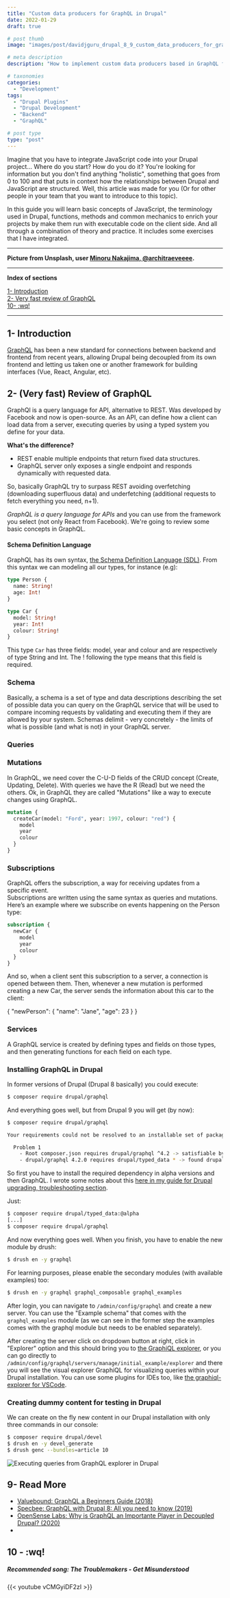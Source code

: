 ```yaml
---
title: "Custom data producers for GraphQL in Drupal"
date: 2022-01-29
draft: true

# post thumb
image: "images/post/davidjguru_drupal_8_9_custom_data_producers_for_graphql_in_drupal_main.jpg"

# meta description
description: "How to implement custom data producers based in GraphQL for Drupal."

# taxonomies
categories:
  - "Development"
tags:
  - "Drupal Plugins"
  - "Drupal Development"
  - "Backend"
  - "GraphQL"

# post type
type: "post"
---
```

Imagine that you have to integrate JavaScript code into your Drupal project... Where do you start? How do you do it? You're looking for information but you don't find anything "holistic", something that goes from 0 to 100 and that puts in context how the relationships between Drupal and JavaScript are structured. Well, this article was made for you (Or for other people in your team that you want to introduce to this topic).

In this guide you will learn basic concepts of JavaScript, the terminology used in Drupal, functions, methods and common mechanics to enrich your projects by make them run with executable code on the client side. And all through a combination of theory and practice. It includes some exercises that I have integrated.

--------------------------------------------------------------------------------------
**Picture from Unsplash, user [Minoru Nakajima, @architraeveeee](https://unsplash.com/@architraeveeee).**


---------------------------------------------------------------------------------

**Index of sections**
<!-- TOC -->
[1- Introduction](#1--introduction)  
[2- Very fast review of GraphQL](#2--very-fast-review-of-graphql)  
[10- :wq!](#10--wq)


---------------------------------------------------------------------------------


## 1- Introduction

[GraphQL](https://graphql.org/) has been a new standard for connections between backend and frontend from recent years, allowing Drupal being decoupled from its own frontend and letting us taken one or another framework for building interfaces (Vue, React, Angular, etc).   
## 2- (Very fast) Review of GraphQL 

GraphQl is a query language for API, alternative to REST. Was developed by Facebook and now is open-source. As an API, can define how a client can load data from a server, executing queries by using a typed system you define for your data.  

**What's the difference?**   
- REST enable multiple endpoints that return fixed data structures.   
- GraphQL server only exposes a single endpoint and responds dynamically with requested data.   

So, basically GraphQL try to surpass REST avoiding overfetching (downloading superfluous data) and underfetching (additional requests to fetch everything you need, n+1).    

_GraphQL is a query language for APIs_ and you can use from the framework you select (not only React from Facebook). We're going to review some basic concepts in GraphQL.  

#### Schema Definition Language  

GraphQL has its own syntax, [the Schema Definition Language (SDL)](https://www.prisma.io/blog/graphql-sdl-schema-definition-language-6755bcb9ce51). From this syntax we can modeling all our types, for instance (e.g):    

```graphql 
type Person {
  name: String!
  age: Int!
}

type Car {
  model: String!
  year: Int!
  colour: String!
}
```

This type `Car` has three fields: model, year and colour and are respectively of type String and Int. The ! following the type means that this field is required.  

### Schema

Basically, a schema is a set of type and data descriptions describing the set of possible data you can query on the GraphQL service that will be used to compare incoming requests by validating and executing them if they are allowed by your system. Schemas delimit - very concretely - the limits of what is possible (and what is not) in your GraphQL server.  

### Queries 

### Mutations 

In GraphQL, we need cover the C-U-D fields of the CRUD concept (Create, Updating, Delete). With queries we have the R (Read) but we need the others. Ok, in GraphQL they are called "Mutations" like a way to execute changes using GraphQL.  

```graphql
mutation {
  createCar(model: "Ford", year: 1997, colour: "red") {
    model
    year
    colour
  }
}
```

### Subscriptions 

GraphQL offers the subscription, a way for receiving updates from a specific event.  
Subscriptions are written using the same syntax as queries and mutations. Here’s an example where we subscribe on events happening on the Person type:

```graphql
subscription {
  newCar {
    model
    year
    colour
  }
}
```

And so, when a client sent this subscription to a server, a connection is opened between them. Then, whenever a new mutation is performed creating a new Car, the server sends the information about this car to the client:

{
  "newPerson": {
    "name": "Jane",
    "age": 23
  }
}

### Services 

A GraphQL service is created by defining types and fields on those types, and then generating functions for each field on each type.  


### Installing GraphQL in Drupal 

In former versions of Drupal (Drupal 8 basically) you could execute:  
```bash 
$ composer require drupal/graphql
```
And everything goes well, but from Drupal 9 you will get (by now): 


```bash
$ composer require drupal/graphql

Your requirements could not be resolved to an installable set of packages.

  Problem 1
    - Root composer.json requires drupal/graphql ^4.2 -> satisfiable by drupal/graphql[4.2.0].
    - drupal/graphql 4.2.0 requires drupal/typed_data * -> found drupal/typed_data[dev-1.x, 1.0.0-alpha1, ..., 1.x-dev (alias of dev-1.x)] but it does not match your minimum-stability.
```

So first you have to install the required dependency in alpha versions and then GraphQL. I wrote some notes about this [here in my guide for Drupal upgrading, troubleshooting section](https://davidjguru.github.io/blog/drupal-techniques-how-to-upgrade-drupal#6--troubleshooting).   

Just:  
```bash
$ composer require drupal/typed_data:@alpha
[...]
$ composer require drupal/graphql
```
And now everything goes well. When you finish, you have to enable the new module by drush:  

```bash
$ drush en -y graphql
```
For learning purposes, please enable the secondary modules (with available examples) too:  
```bash
$ drush en -y graphql graphql_composable graphql_examples
```

After login, you can navigate to `/admin/config/graphql` and create a new server. You can use the "Example schema" that comes with the `graphql_examples` module (as we can see in the former step the examples comes with the graphql module but needs to be enabled separately).   

After creating the server click on dropdown button at right, click in "Explorer" option and this should bring you to [the GraphiQL explorer](https://github.com/graphql/graphiql/tree/main/packages/graphiql#readme), or you can go directly to `/admin/config/graphql/servers/manage/initial_example/explorer` and there you will see the visual explorer GraphiQL for visualizing queries within your Drupal installation. You can use some plugins for IDEs too, like [the graphiql-explorer for VSCode](https://marketplace.visualstudio.com/items?itemName=GabrielNordeborn.vscode-graphiql-explorer). 


### Creating dummy content for testing in Drupal

We can create on the fly new content in our Drupal installation with only three commands in our console:  

```bash
$ composer require drupal/devel
$ drush en -y devel_generate
$ drush genc --bundles=article 10
```

![Executing queries from GraphQL explorer in Drupal](../../images/post/davidjguru_drupal_8_9_custom_data_producers_for_graphql_in_drupal_2.png)

## 9- Read More 

* [Valuebound: GraphQL a Beginners Guide (2018)](https://www.valuebound.com/resources/blog/graphql-beginners-guide)  
* [Specbee: GraphQL with Drupal 8: All you need to know (2019)](https://www.specbee.com/blogs/graphQL-with-drupal-8-what-is-graphql-Advantages-need-to-know-Guide)  
* [OpenSense Labs: Why is GraphQL an Importante Player in Decoupled Drupal? (2020)](https://opensenselabs.com/blog/articles/graphql-important-player-decoupled-drupal)  
* []()  
## 10 - :wq!

##### Recommended song: The Troublemakers - Get Misunderstood  


{{< youtube vCMGyiDF2zI >}}
